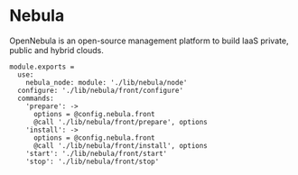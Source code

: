 
# Nebula

OpenNebula is an open-source management platform to build IaaS private, public and hybrid clouds.

    module.exports =
      use:
        nebula_node: module: './lib/nebula/node'
      configure: './lib/nebula/front/configure'
      commands:
        'prepare': ->
          options = @config.nebula.front
          @call './lib/nebula/front/prepare', options
        'install': ->
          options = @config.nebula.front
          @call './lib/nebula/front/install', options
        'start': './lib/nebula/front/start'
        'stop': './lib/nebula/front/stop'
